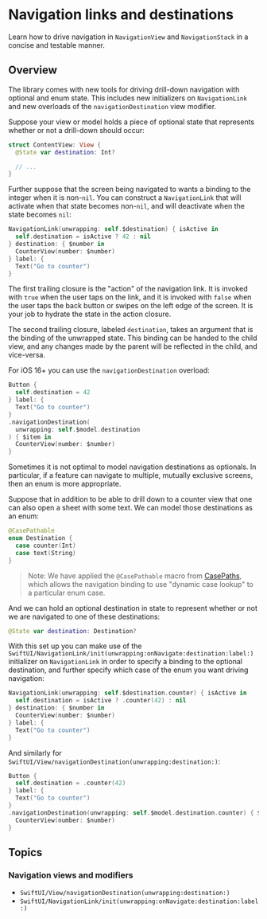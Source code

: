 # Navigation links and destinations

Learn how to drive navigation in `NavigationView` and `NavigationStack` in a concise and testable
manner.

## Overview

The library comes with new tools for driving drill-down navigation with optional and enum state.
This includes new initializers on `NavigationLink` and new overloads of the `navigationDestination`
view modifier.

Suppose your view or model holds a piece of optional state that represents whether or not a 
drill-down should occur:

```swift
struct ContentView: View {
  @State var destination: Int?

  // ...
}
```

Further suppose that the screen being navigated to wants a binding to the integer when it is 
non-`nil`. You can construct a `NavigationLink` that will activate when that state becomes 
non-`nil`, and will deactivate when the state becomes `nil`:

```swift
NavigationLink(unwrapping: self.$destination) { isActive in
  self.destination = isActive ? 42 : nil
} destination: { $number in 
  CounterView(number: $number)
} label: {
  Text("Go to counter")
}
```

The first trailing closure is the "action" of the navigation link. It is invoked with `true` when
the user taps on the link, and it is invoked with `false` when the user taps the back button or
swipes on the left edge of the screen. It is your job to hydrate the state in the action closure.

The second trailing closure, labeled `destination`, takes an argument that is the binding of the
unwrapped state. This binding can be handed to the child view, and any changes made by the parent
will be reflected in the child, and vice-versa.

For iOS 16+ you can use the `navigationDestination` overload:

```swift
Button {
  self.destination = 42
} label: {
  Text("Go to counter")
}
.navigationDestination(
  unwrapping: self.$model.destination
) { $item in 
  CounterView(number: $number)
}
```

Sometimes it is not optimal to model navigation destinations as optionals. In particular, if a
feature can navigate to multiple, mutually exclusive screens, then an enum is more appropriate.

Suppose that in addition to be able to drill down to a counter view that one can also open a 
sheet with some text. We can model those destinations as an enum:

```swift
@CasePathable
enum Destination {
  case counter(Int)
  case text(String)
}
```

> Note: We have applied the `@CasePathable` macro from
> [CasePaths](https://github.com/pointfreeco.swift-case-paths), which allows the navigation binding
> to use "dynamic case lookup" to a particular enum case.

And we can hold an optional destination in state to represent whether or not we are navigated to
one of these destinations:

```swift
@State var destination: Destination?
```

With this set up you can make use of the
``SwiftUI/NavigationLink/init(unwrapping:onNavigate:destination:label:)`` initializer on
`NavigationLink` in order to specify a binding to the optional destination, and further specify
which case of the enum you want driving navigation:

```swift
NavigationLink(unwrapping: self.$destination.counter) { isActive in
  self.destination = isActive ? .counter(42) : nil
} destination: { $number in 
  CounterView(number: $number)
} label: {
  Text("Go to counter")
}
```

And similarly for ``SwiftUI/View/navigationDestination(unwrapping:destination:)``:

```swift
Button {
  self.destination = .counter(42)
} label: {
  Text("Go to counter")
}
.navigationDestination(unwrapping: self.$model.destination.counter) { $number in 
  CounterView(number: $number)
}
```

## Topics

### Navigation views and modifiers

- ``SwiftUI/View/navigationDestination(unwrapping:destination:)``
- ``SwiftUI/NavigationLink/init(unwrapping:onNavigate:destination:label:)``
